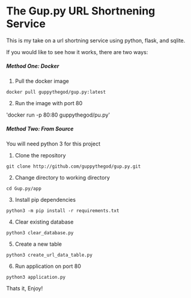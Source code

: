 # The Gup.py URL Shortnening Service

This is my take on a url shortning service using python, flask, and sqlite.

If you would like to see how it works, there are two ways:

##### Method One: Docker

1. Pull the docker image

`docker pull guppythegod/gup.py:latest`

2. Run the image with port 80

'docker run -p 80:80 guppythegod/pu.py'

##### Method Two: From Source

You will need python 3 for this project

1. Clone the repository

`git clone http://github.com/guppythegod/gup.py.git`

2. Change directory to working directory

`cd Gup.py/app`

3. Install pip dependencies

`python3 -m pip install -r requirements.txt`

4. Clear existing database

`python3 clear_database.py`

5. Create a new table

`python3 create_url_data_table.py`

6. Run application on port 80

`python3 application.py`

Thats it, Enjoy!
